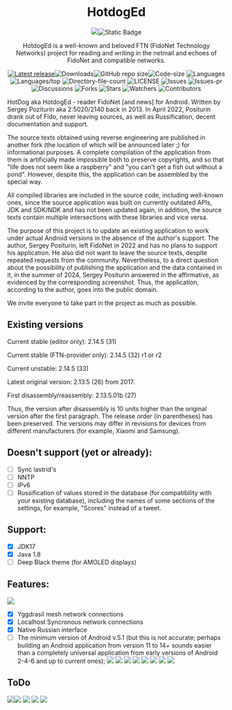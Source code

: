 <div align="center">

# HotdogEd

![](https://img.shields.io/badge/-000000?style=for-the-badge&logo=fidoalliance&logoSize=auto)![Static Badge](https://img.shields.io/badge/-000000?style=for-the-badge&logo=.net&logoSize=auto)

HotdogEd is a well-known and beloved FTN (FidoNet Technology Networks) project for reading and writing in the netmail and echoes of FidoNet and compatible networks.

[![Latest release](https://img.shields.io/github/v/release/reveritus/hotdoged?include_prereleases&label=latest%20release&style=for-the-badge)](https://github.com/reveritus/hotdoged/releases/latest)![Downloads](https://img.shields.io/github/downloads/reveritus/hotdoged/total?style=for-the-badge)![GitHub repo size](https://img.shields.io/github/repo-size/reveritus/hotdoged?style=for-the-badge)![Code-size](https://shields.io/github/languages/code-size/reveritus/hotdoged?style=for-the-badge)
![Languages](https://shields.io/github/languages/count/reveritus/hotdoged?style=for-the-badge)
![Languages/top](https://shields.io/github/languages/top/reveritus/hotdoged?style=for-the-badge)
![Directory-file-count](https://shields.io/github/directory-file-count/reveritus/hotdoged?style=for-the-badge)
![LICENSE](https://img.shields.io/github/license/reveritus/hotdoged?color=blue&style=for-the-badge)
![Issues](https://shields.io/github/issues/reveritus/hotdoged?style=for-the-badge)
![Issues-pr](https://shields.io/github/issues-pr/reveritus/hotdoged?style=for-the-badge)
![Discussions](https://shields.io/github/discussions/reveritus/hotdoged?style=for-the-badge)
![Forks](https://shields.io/github/forks/reveritus/hotdoged?style=for-the-badge)
![Stars](https://shields.io/github/stars/reveritus/hotdoged?style=for-the-badge)
![Watchers](https://shields.io/github/watchers/reveritus/hotdoged?style=for-the-badge)
![Contributors](https://shields.io/github/contributors/reveritus/hotdoged?style=for-the-badge)
</div>

HotDog aka HotdogEd - reader 
FidoNet [and news] for Android.
Written by Sergey Poziturin aka 2:5020/2140 back in 2013.
In April 2022, Positurin drank out of Fido, never leaving 
sources, as well as Russification, decent documentation and support.

The source texts obtained using reverse engineering are published in another fork (the location of which will be announced later ;) for informational purposes. A complete compilation of the application from them is artificially made impossible both to preserve copyrights, and so that "life does not seem like a raspberry" and "you can't get a fish out without a pond". However, despite this, the application can be assembled by the special way.

All compiled libraries are included in the source code, including well-known ones, since the source application was built on currently outdated APIs, JDK and SDK/NDK and has not been updated again, in addition, the source texts contain multiple intersections with these libraries and vice versa.

The purpose of this project is to update an existing application to work under actual Android versions in the absence of the author's support.
The author, Sergey Positurin, left FidoNet in 2022 and has no plans to support his application. He also did not want to leave the source texts, despite repeated requests from the community. Nevertheless, to a direct question about the possibility of publishing the application and the data contained in it, in the summer of 2024, Sergey Positurin answered in the affirmative, as evidenced by the corresponding screenshot. Thus, the application, according to the author, goes into the public domain.

We invite everyone to take part in the project as much as possible.

## Existing versions

Current stable (editor only): 2.14.5 (31)

Current stable (FTN-provider only): 2.14.5 (32) r1 or r2

Current unstable: 2.14.5 (33)

Latest original version: 2.13.5 (26) from 2017.

First disassembly/reassembly: 2.13.5.01b (27)

Thus, the version after disassembly is 10 units higher than the original version after the first paragraph. The release order (in parentheses) has been preserved. The versions may differ in revisions for devices from different manufacturers (for example, Xiaomi and Samsung).

## Doesn't support (yet or already):

- [ ] Sync lastrid's
- [ ] NNTP
- [ ] IPv6
- [ ] Russification of values stored in the database (for compatibility with your existing database), including
the names of some sections
of the settings, for example, "Scores" instead of a tweet.

## Support:

- [x] JDK17
- [x] Java 1.8
- [ ] Deep Black theme (for AMOLED displays)

## Features:

![](https://img.shields.io/badge/√-00ffaa?style=for-the-badge)

- [x] Yggdrasil mesh network connections
- [x] Localhost Syncronous network connections
- [x] Native Russian interface
- [ ] The minimum version of Android v.5.1 (but this is not accurate; perhaps building an Android application from version 11 to 14+ sounds easier than a completely universal application from early versions of Android 2-4-6 and up to current ones);
![](https://img.shields.io/badge/Android%20v.14-000000?style=for-the-badge&label=√&labelColor=8a2be2)
![](https://img.shields.io/badge/ty-000000?style=for-the-badge&label=√&labelColor=8a2be2)
![](https://img.shields.io/badge/Database%20and%20incoming%20in%20a%20folder%20accessible%20to%20the%20user-000000?style=for-the-badge&label=√&labelColor=8a2be2)
![](https://img.shields.io/badge/Multilink-000000?style=for-the-badge&label=√&labelColor=8a2be2)
![](https://img.shields.io/badge/Copypaste%20edit-000000?style=for-the-badge&label=√&labelColor=8a2be2)
![](https://img.shields.io/badge/Garbage%20disposal-000000?style=for-the-badge&label=√&labelColor=8a2be2)
![](https://img.shields.io/badge/Fixed%20quotas%20displayed%20crookedly%20on%20computers-000000?style=for-the-badge&label=√&labelColor=8a2be2)
![](https://img.shields.io/badge/Documentation-000000?style=for-the-badge&label=√&labelColor=8a2be2)

## ToDo

![](https://img.shields.io/badge/normal%20English%20build-000000?style=for-the-badge)![](https://img.shields.io/badge/human--friendly%20DATABASE%20transfer%20to%20external%20storage-000000?style=for-the-badge)
![](https://img.shields.io/badge/setting%20up%20templates-000000?style=for-the-badge)
![](https://img.shields.io/badge/incoming%20connections-000000?style=for-the-badge)
![](https://img.shields.io/badge/new%20provider%20for%20nodes-000000?style=for-the-badge)




